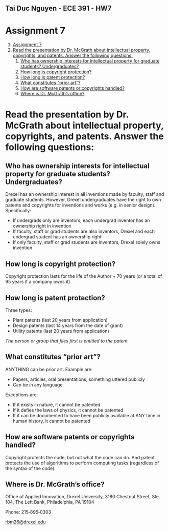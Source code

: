 ## Tai Duc Nguyen - ECE 391 - HW7

# Assignment 7

1. [Assignment 7](#assignment-7)
2. [Read the presentation by Dr. McGrath about intellectual property, copyrights, and patents.  Answer the following questions:](#read-the-presentation-by-dr-mcgrath-about-intellectual-property-copyrights-and-patents-answer-the-following-questions)
   1. [Who has ownership interests for intellectual property for graduate students?  Undergraduates?](#who-has-ownership-interests-for-intellectual-property-for-graduate-students-undergraduates)
   2. [How long is copyright protection?](#how-long-is-copyright-protection)
   3. [How long is patent protection?](#how-long-is-patent-protection)
   4. [What constitutes “prior art”?](#what-constitutes-prior-art)
   5. [How are software patents or copyrights handled?](#how-are-software-patents-or-copyrights-handled)
   6. [Where is Dr. McGrath’s office?](#where-is-dr-mcgraths-office)


# Read the presentation by Dr. McGrath about intellectual property, copyrights, and patents.  Answer the following questions:

## Who has ownership interests for intellectual property for graduate students?  Undergraduates?
Drexel has an ownership interest in all inventions made by faculty, staff and graduate students. However, Drexel undergraduates have the right to own patents and copyrights for inventions and works (e.g. in senior design). Specifically:
- If undergrads only are inventors, each undergrad inventor has an ownership right in invention
- If faculty, staff or grad students are also inventors, Drexel and each undergrad student has an ownership right
- If only faculty, staff or grad students are inventors, Drexel solely owns invention

## How long is copyright protection?
Copyright protection lasts for the life of the Author + 70 years (or a total of 95 years if a company owns it)

## How long is patent protection? 
Three types:
- Plant patents (last 20 years from application)
- Design patents (last 14 years from the date of grant)
- Utility patents (last 20 years from application)

*The person or group that files first is entitled to the patent*

## What constitutes “prior art”?
ANYTHING can be prior art. Example are:
- Papers, articles, oral presentations, something uttered publicly
- Can be in any language

Exceptions are:
- If it exists in nature, it cannot be patented
- If it defies the laws of physics, it cannot be patented
- If it can be documented to have been publicly available at ANY time in human history, it cannot be patented

## How are software patents or copyrights handled?
Copyright protects the code, but not what the code can do.
And patent protects the use of algorithms to perform computing tasks (regardless of the syntax of the code).


## Where is Dr. McGrath’s office?
Office of Applied Innovation, Drexel University, 3180 Chestnut Street, Ste. 104, The Left Bank, Philadelphia, PA 19104

Phone: 215‐895‐0303

rbm26@drexel.edu